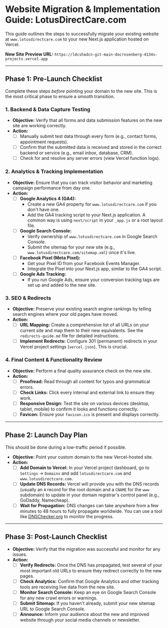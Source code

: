# Website Migration & Implementation Guide: LotusDirectCare.com

This guide outlines the steps to successfully migrate your existing website at `www.lotusdirectcare.com` to your new Next.js application hosted on Vercel.

**New Site Preview URL:** `https://ldcshadcn-git-main-docrosenberg-4134s-projects.vercel.app`

---

## Phase 1: Pre-Launch Checklist

Complete these steps *before* pointing your domain to the new site. This is the most critical phase to ensure a smooth transition.

### 1. Backend & Data Capture Testing

- **Objective:** Verify that all forms and data submission features on the new site are working correctly.
- **Action:**
    - [ ] Manually submit test data through every form (e.g., contact forms, appointment requests).
    - [ ] Confirm that the submitted data is received and stored in the correct backend or service (e.g., email inbox, database, CRM).
    - [ ] Check for and resolve any server errors (view Vercel function logs).

### 2. Analytics & Tracking Implementation

- **Objective:** Ensure that you can track visitor behavior and marketing campaign performance from day one.
- **Action:**
    - [ ] **Google Analytics 4 (GA4):**
        - Create a new GA4 property for `www.lotusdirectcare.com` if you don't have one.
        - Add the GA4 tracking script to your Next.js application. A common way is using `next/script` in your `_app.js` or a root layout file.
    - [ ] **Google Search Console:**
        - Verify ownership of `www.lotusdirectcare.com` in Google Search Console.
        - Submit the sitemap for your *new* site (e.g., `www.lotusdirectcare.com/sitemap.xml`) once it's live.
    - [ ] **Facebook Pixel (Meta Pixel):**
        - Get your Pixel ID from your Facebook Events Manager.
        - Integrate the Pixel into your Next.js app, similar to the GA4 script.
    - [ ] **Google Ads Tracking:**
        - If you run Google Ads, ensure your conversion tracking tags are set up and added to the new site.

### 3. SEO & Redirects

- **Objective:** Preserve your existing search engine rankings by telling search engines where your old pages have moved.
- **Action:**
    - [ ] **URL Mapping:** Create a comprehensive list of all URLs on your current site and map them to their new equivalents. See the `redirects-guide.md` file for detailed instructions.
    - [ ] **Implement Redirects:** Configure 301 (permanent) redirects in your Vercel project settings (`vercel.json`). This is crucial.

### 4. Final Content & Functionality Review

- **Objective:** Perform a final quality assurance check on the new site.
- **Action:**
    - [ ] **Proofread:** Read through all content for typos and grammatical errors.
    - [ ] **Check Links:** Click every internal and external link to ensure they work.
    - [ ] **Responsive Design:** Test the site on various devices (desktop, tablet, mobile) to confirm it looks and functions correctly.
    - [ ] **Favicon:** Ensure your `favicon.ico` is present and displays correctly.

---

## Phase 2: Launch Day Plan

This should be done during a low-traffic period if possible.

- **Objective:** Point your custom domain to the new Vercel-hosted site.
- **Action:**
    - [ ] **Add Domain to Vercel:** In your Vercel project dashboard, go to `Settings` -> `Domains` and add `lotusdirectcare.com` and `www.lotusdirectcare.com`.
    - [ ] **Update DNS Records:** Vercel will provide you with the DNS records (usually an `A` record for the root domain and a `CNAME` for the `www` subdomain) to update in your domain registrar's control panel (e.g., GoDaddy, Namecheap).
    - [ ] **Wait for Propagation:** DNS changes can take anywhere from a few minutes to 48 hours to fully propagate worldwide. You can use a tool like [DNSChecker.org](https://dnschecker.org/) to monitor the progress.

---

## Phase 3: Post-Launch Checklist

- **Objective:** Verify that the migration was successful and monitor for any issues.
- **Action:**
    - [ ] **Verify Redirects:** Once the DNS has propagated, test several of your most important old URLs to ensure they redirect correctly to the new pages.
    - [ ] **Check Analytics:** Confirm that Google Analytics and other tracking tools are receiving live data from the new site.
    - [ ] **Monitor Search Console:** Keep an eye on Google Search Console for any new crawl errors or warnings.
    - [ ] **Submit Sitemap:** If you haven't already, submit your new sitemap URL to Google Search Console.
    - [ ] **Announce:** Inform your audience about the new and improved website through your social media channels or newsletter.
